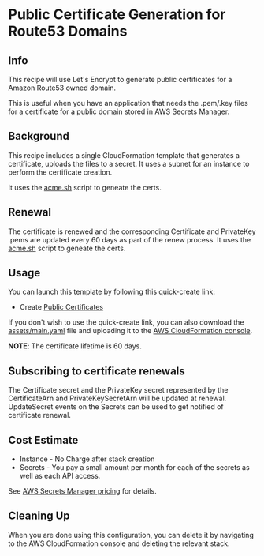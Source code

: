 # Public Certificate Generation for Route53 Domains

## Info

This recipe will use Let's Encrypt to generate public certificates for a Amazon Route53 owned domain.

This is useful when you have an application that needs the .pem/.key files for a certificate for a public domain stored in AWS Secrets Manager.

## Background

This recipe includes a single CloudFormation template that generates a certificate, uploads the files to a secret. It uses a subnet for an instance to perform the certificate creation.

It uses the [acme.sh](https://github.com/acmesh-official/acme.sh) script to geneate the certs.

## Renewal

The certificate is renewed and the corresponding Certificate and PrivateKey .pems are updated every 60 days as part of the renew process. It uses the [acme.sh](https://github.com/acmesh-official/acme.sh) script to geneate the certs.

## Usage

You can launch this template by following this quick-create link:

* Create [Public Certificates](https://console.aws.amazon.com/cloudformation/home?region=us-east-2#/stacks/create/review?stackName=public-certs&templateURL=https://aws-hpc-recipes.s3.us-east-1.amazonaws.com/main/recipes/security/public_certs/assets/main.yaml)

If you don't wish to use the quick-create link, you can also download the [assets/main.yaml](assets/main.yaml) file and uploading it to the [AWS CloudFormation console](https://console.aws.amazon.com/cloudformation).

**NOTE**: The certificate lifetime is 60 days.

## Subscribing to certificate renewals

The Certificate secret and the PrivateKey secret represented by the CertificateArn and PrivateKeySecretArn will be updated at renewal. UpdateSecret events on the Secrets can be used to get notified of certificate renewal.

## Cost Estimate

* Instance - No Charge after stack creation
* Secrets - You pay a small amount per month for each of the secrets as well as each API access.

See [AWS Secrets Manager pricing](https://aws.amazon.com/secrets-manager/pricing/) for details.

## Cleaning Up

When you are done using this configuration, you can delete it by navigating to the AWS CloudFormation console and deleting the relevant stack.
